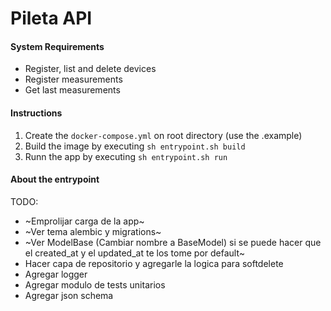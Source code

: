 # Pileta API

#### System Requirements
 - Register, list and delete devices
 - Register measurements
 - Get last measurements

#### Instructions
1. Create the `docker-compose.yml` on root directory (use the .example)
2. Build the image by executing `sh entrypoint.sh build` 
3. Runn the app by executing `sh entrypoint.sh run`

#### About the entrypoint


TODO: 

- ~Emprolijar carga de la app~
- ~Ver tema alembic y migrations~
- ~Ver ModelBase (Cambiar nombre a BaseModel) si se puede hacer que el
  created_at y el updated_at te los tome por default~
- Hacer capa de repositorio y agregarle la logica para softdelete
- Agregar logger
- Agregar modulo de tests unitarios
- Agregar json schema 
